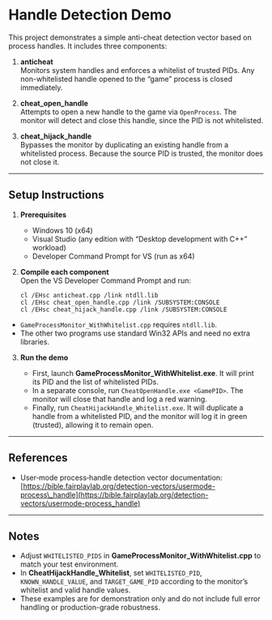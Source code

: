# Handle Detection Demo

This project demonstrates a simple anti-cheat detection vector based on process handles. It includes three components:

1. **anticheat**  
   Monitors system handles and enforces a whitelist of trusted PIDs. Any non-whitelisted handle opened to the “game” process is closed immediately.

2. **cheat_open_handle**  
   Attempts to open a new handle to the game via `OpenProcess`. The monitor will detect and close this handle, since the PID is not whitelisted.

3. **cheat_hijack_handle**  
   Bypasses the monitor by duplicating an existing handle from a whitelisted process. Because the source PID is trusted, the monitor does not close it.

---

## Setup Instructions

1. **Prerequisites**  
   - Windows 10 (x64)  
   - Visual Studio (any edition with “Desktop development with C++” workload)  
   - Developer Command Prompt for VS (run as x64)

2. **Compile each component**  
   Open the VS Developer Command Prompt and run:

   ```batch
   cl /EHsc anticheat.cpp /link ntdll.lib
   cl /EHsc cheat_open_handle.cpp /link /SUBSYSTEM:CONSOLE
   cl /EHsc cheat_hijack_handle.cpp /link /SUBSYSTEM:CONSOLE
    ```

* `GameProcessMonitor_WithWhitelist.cpp` requires `ntdll.lib`.
* The other two programs use standard Win32 APIs and need no extra libraries.

3. **Run the demo**

   * First, launch **GameProcessMonitor\_WithWhitelist.exe**. It will print its PID and the list of whitelisted PIDs.
   * In a separate console, run `CheatOpenHandle.exe <GamePID>`. The monitor will close that handle and log a red warning.
   * Finally, run `CheatHijackHandle_Whitelist.exe`. It will duplicate a handle from a whitelisted PID, and the monitor will log it in green (trusted), allowing it to remain open.

---

## References

* User‐mode process‐handle detection vector documentation:
  [https://bible.fairplaylab.org/detection-vectors/usermode-process\_handle](https://bible.fairplaylab.org/detection-vectors/usermode-process_handle)

---

## Notes

* Adjust `WHITELISTED_PIDS` in **GameProcessMonitor\_WithWhitelist.cpp** to match your test environment.
* In **CheatHijackHandle\_Whitelist**, set `WHITELISTED_PID`, `KNOWN_HANDLE_VALUE`, and `TARGET_GAME_PID` according to the monitor’s whitelist and valid handle values.
* These examples are for demonstration only and do not include full error handling or production-grade robustness.
